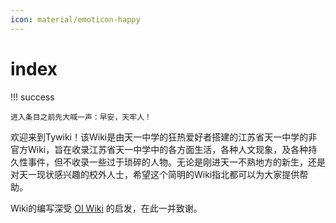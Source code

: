 ```yaml
---
icon: material/emoticon-happy
---
```


# index

!!! success

	进入条目之前先大喊一声：早安，天牢人！

欢迎来到Tywiki！该Wiki是由天一中学的狂热爱好者搭建的江苏省天一中学的非官方Wiki，旨在收录江苏省天一中学中的各方面生活，各种人文现象，及各种持久性事件，但不收录一些过于琐碎的人物。无论是刚进天一不熟地方的新生，还是对天一现状感兴趣的校外人士，希望这个简明的Wiki指北都可以为大家提供帮助。

Wiki的编写深受 [OI Wiki](https://oi-wiki.org/) 的启发，在此一并致谢。